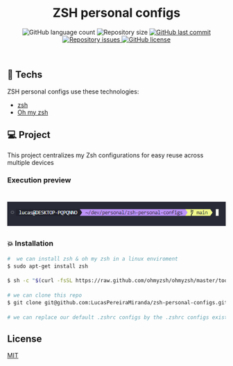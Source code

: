 <h1 align="center">
  <br/>
  ZSH personal configs
</h1>

<p align="center">
  <img alt="GitHub language count" src="https://img.shields.io/github/languages/count/LucasPereiraMiranda/zsh-personal-configs">

  <img alt="Repository size" src="https://img.shields.io/github/repo-size/LucasPereiraMiranda/zsh-personal-configs">
  
  <a href="https://github.com/LucasPereiraMiranda/zsh-personal-configs/commits/main">
    <img alt="GitHub last commit" src="https://img.shields.io/github/last-commit/LucasPereiraMiranda/zsh-personal-configs">
  </a>

  <a href="https://github.com/LucasPereiraMiranda/zsh-personal-configs/issues">
    <img alt="Repository issues" src="https://img.shields.io/github/issues/LucasPereiraMiranda/zsh-personal-configs">
  </a>

  <a href="https://github.com/LucasPereiraMiranda/zsh-personal-configs/issues">
    <img alt="GitHub license" src="https://img.shields.io/github/license/LucasPereiraMiranda/zsh-personal-configs">
  </a>
</p>

<br>

## 🚀 Techs

ZSH personal configs use these technologies:

- [zsh](https://www.zsh.org/)
- [Oh my zsh](https://ohmyz.sh/)

## 💻 Project

This project centralizes my Zsh configurations for easy reuse across multiple devices

### Execution preview

<h1 align="center">
    <img alt="Success" title="#success" src=".github/images/execution-preview.png" />
</h1>

### :boom: Installation

```bash
#  we can install zsh & oh my zsh in a linux enviroment
$ sudo apt-get install zsh

$ sh -c "$(curl -fsSL https://raw.github.com/ohmyzsh/ohmyzsh/master/tools/install.sh)"

# we can clone this repo
$ git clone git@github.com:LucasPereiraMiranda/zsh-personal-configs.git

# we can replace our default .zshrc configs by the .zshrc configs existent at the presente repository 

```

## License

[MIT](LICENSE)